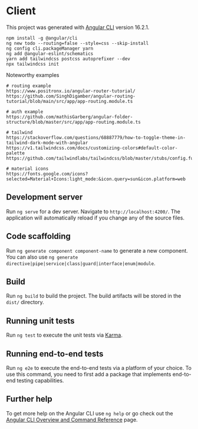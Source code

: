 # Client

This project was generated with [Angular CLI](https://github.com/angular/angular-cli) version 16.2.1.

```
npm install -g @angular/cli
ng new todo --routing=false --style=css --skip-install
ng config cli.packageManager yarn
ng add @angular-eslint/schematics
yarn add tailwindcss postcss autoprefixer --dev
npx tailwindcss init
```

Noteworthy examples

```
# routing example
https://www.positronx.io/angular-router-tutorial/
https://github.com/SinghDigamber/angular-routing-tutorial/blob/main/src/app/app-routing.module.ts

# auth example
https://github.com/mathisGarberg/angular-folder-structure/blob/master/src/app/app-routing.module.ts

# tailwind
https://stackoverflow.com/questions/68887779/how-to-toggle-theme-in-tailwind-dark-mode-with-angular
https://v1.tailwindcss.com/docs/customizing-colors#default-color-palette
https://github.com/tailwindlabs/tailwindcss/blob/master/stubs/config.full.js

# material icons
https://fonts.google.com/icons?selected=Material+Icons:light_mode:&icon.query=sun&icon.platform=web
```

## Development server

Run `ng serve` for a dev server. Navigate to `http://localhost:4200/`. The application will automatically reload if you change any of the source files.

## Code scaffolding

Run `ng generate component component-name` to generate a new component. You can also use `ng generate directive|pipe|service|class|guard|interface|enum|module`.

## Build

Run `ng build` to build the project. The build artifacts will be stored in the `dist/` directory.

## Running unit tests

Run `ng test` to execute the unit tests via [Karma](https://karma-runner.github.io).

## Running end-to-end tests

Run `ng e2e` to execute the end-to-end tests via a platform of your choice. To use this command, you need to first add a package that implements end-to-end testing capabilities.

## Further help

To get more help on the Angular CLI use `ng help` or go check out the [Angular CLI Overview and Command Reference](https://angular.io/cli) page.
